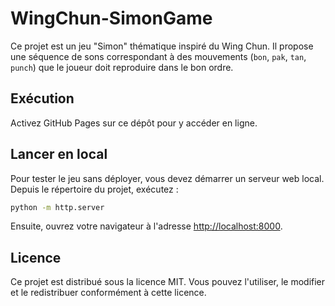# WingChun-SimonGame

Ce projet est un jeu "Simon" thématique inspiré du Wing Chun. Il propose
une séquence de sons correspondant à des mouvements (`bon`, `pak`, `tan`,
`punch`) que le joueur doit reproduire dans le bon ordre.

## Exécution

Activez GitHub Pages sur ce dépôt pour y accéder en ligne.

## Lancer en local

Pour tester le jeu sans déployer, vous devez démarrer un serveur web local.
Depuis le répertoire du projet, exécutez :

```bash
python -m http.server
```

Ensuite, ouvrez votre navigateur à l'adresse <http://localhost:8000>.

## Licence

Ce projet est distribué sous la licence MIT. Vous pouvez l'utiliser, le
modifier et le redistribuer conformément à cette licence.
